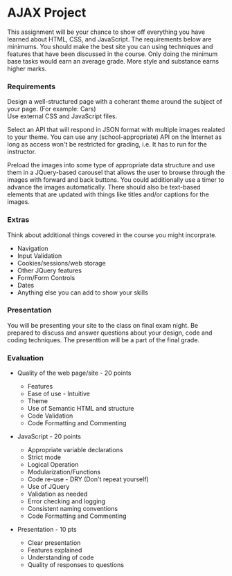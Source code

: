 # AJAX Project

This assignment will be your chance to show off everything you have learned about HTML, CSS, and JavaScript. The
requirements below are minimums. You should make the best site you can using techniques and features that have been
discussed in the course. Only doing the minimum base tasks would earn an average grade. More style and substance earns
higher marks.

### Requirements

Design a well-structured page with a coherant theme around the subject of your page. (For example: Cars)  
Use external CSS and JavaScript files.

Select an API that will respond in JSON format with multiple images realated to your theme. You can use any (school-appropriate) API on the Internet as long as access won't be restricted for grading, i.e. It has to run for the instructor.  

Preload the images into some type of appropriate data structure and use them in a JQuery-based carousel that allows the user
to browse through the images with forward and back buttons. You could additionally use a timer to advance the images automatically. There should also be text-based elements that are updated with things like titles and/or captions for the images.  


### Extras

Think about additional things covered in the course you might incorprate. 
- Navigation
- Input Validation
- Cookies/sessions/web storage
- Other JQuery features
- Form/Form Controls
- Dates
- Anything else you can add to show your skills


### Presentation

You will be presenting your site to the class on final exam night. Be prepared to discuss and answer questions about your design, code and coding techniques. The presenttion will be a part of the final grade.


### Evaluation
- Quality of the web page/site - 20 points
  - Features
  - Ease of use - Intuitive
  - Theme
  - Use of Semantic HTML and structure
  - Code Validation
  - Code Formatting and Commenting

- JavaScript - 20 points
  - Appropriate variable declarations
  - Strict mode
  - Logical Operation
  - Modularization/Functions
  - Code re-use - DRY (Don't repeat yourself)
  - Use of JQuery
  - Validation as needed
  - Error checking and logging
  - Consistent naming conventions
  - Code Formatting and Commenting
  
- Presentation - 10 pts
  - Clear presentation
  - Features explained
  - Understanding of code
  - Quality of responses to questions
  
  








